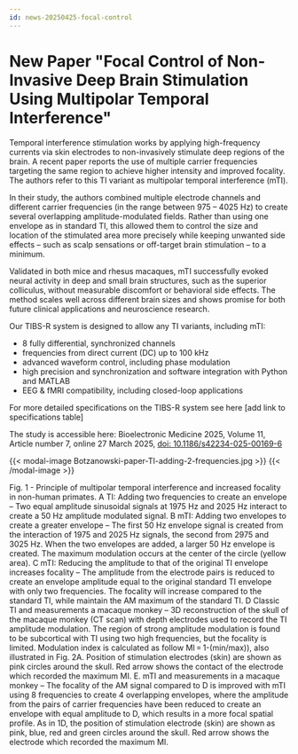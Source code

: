 ```yaml
---
id: news-20250425-focal-control
---
```

# New Paper "Focal Control of Non-Invasive Deep Brain Stimulation Using Multipolar Temporal Interference"

Temporal interference stimulation works by applying high-frequency currents via skin electrodes to non-invasively stimulate deep regions of the brain. A recent paper reports the use of multiple carrier frequencies targeting the same region to achieve higher intensity and improved focality. The authors refer to this TI variant as multipolar temporal interference (mTI).

In their study, the authors combined multiple electrode channels and different carrier frequencies (in the range between 975 – 4025 Hz) to create several overlapping amplitude-modulated fields. Rather than using one envelope as in standard TI, this allowed them to control the size and location of the stimulated area more precisely while keeping unwanted side effects – such as scalp sensations or off-target brain stimulation – to a minimum.

Validated in both mice and rhesus macaques, mTI successfully evoked neural activity in deep and small brain structures, such as the superior colliculus, without measurable discomfort or behavioral side effects. The method scales well across different brain sizes and shows promise for both future clinical applications and neuroscience research.

Our TIBS-R system is designed to allow any TI variants, including mTI:
- 8 fully differential, synchronized channels
- frequencies from direct current (DC) up to 100 kHz
- advanced waveform control, including phase modulation
- high precision and synchronization and software integration with Python and MATLAB
- EEG & fMRI compatibility, including closed-loop applications

For more detailed specifications on the TIBS-R system see here [add link to specifications table]

The study is accessible here: Bioelectronic Medicine 2025, Volume 11, Article number 7, online 27 March 2025,  [doi: 10.1186/s42234-025-00169-6](https://bioelecmed.biomedcentral.com/articles/10.1186/s42234-025-00169-6)

{{< modal-image Botzanowski-paper-TI-adding-2-frequencies.jpg >}} 
{{< /modal-image >}}

Fig. 1 - Principle of multipolar temporal interference and increased focality in non-human primates. A TI: Adding two frequencies to create an envelope – Two equal amplitude sinusoidal signals at 1975 Hz and 2025 Hz interact to create a 50 Hz amplitude modulated signal. B mTI: Adding two envelopes to create a greater envelope – The first 50 Hz envelope signal is created from the interaction of 1975 and 2025 Hz signals, the second from 2975 and 3025 Hz. When the two envelopes are added, a larger 50 Hz envelope is created. The maximum modulation occurs at the center of the circle (yellow area). C mTI: Reducing the amplitude to that of the original TI envelope increases focality – The amplitude from the electrode pairs is reduced to create an envelope amplitude equal to the original standard TI envelope with only two frequencies. The focality will increase compared to the standard TI, while maintain the AM maximum of the standard TI. D Classic TI and measurements a macaque monkey – 3D reconstruction of the skull of the macaque monkey (CT scan) with depth electrodes used to record the TI amplitude modulation. The region of strong amplitude modulation is found to be subcortical with TI using two high frequencies, but the focality is limited. Modulation index is calculated as follow MI = 1-(min/max)), also illustrated in Fig. 2A. Position of stimulation electrodes (skin) are shown as pink circles around the skull. Red arrow shows the contact of the electrode which recorded the maximum MI. E. mTI and measurements in a macaque monkey – The focality of the AM signal compared to D is improved with mTI using 8 frequencies to create 4 overlapping envelopes, where the amplitude from the pairs of carrier frequencies have been reduced to create an envelope with equal amplitude to D, which results in a more focal spatial profile. As in 1D, the position of stimulation electrode (skin) are shown as pink, blue, red and green circles around the skull. Red arrow shows the electrode which recorded the maximum MI.
